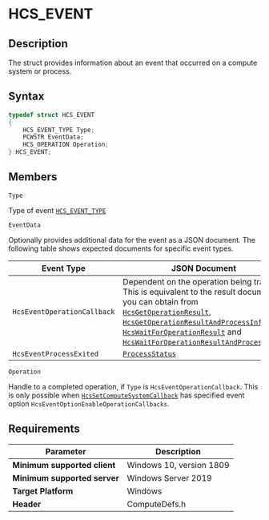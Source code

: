 # HCS_EVENT

## Description

The struct provides information about an event that occurred on a compute system or process.

## Syntax

```cpp
typedef struct HCS_EVENT
{
    HCS_EVENT_TYPE Type;
    PCWSTR EventData;
    HCS_OPERATION Operation;
} HCS_EVENT;
```

## Members


`Type`

Type of event [`HCS_EVENT_TYPE`](./HCS_EVENT_TYPE.md)

`EventData`

Optionally provides additional data for the event as a JSON document. The following table shows expected documents for specific event types.

|Event Type|JSON Document|
|---|---|
|`HcsEventOperationCallback`|Dependent on the operation being tracked. This is equivalent to the result document you can obtain from [`HcsGetOperationResult`](./HcsGetOperationResult.md), [`HcsGetOperationResultAndProcessInfo`](./HcsGetOperationResultAndProcessInfo.md), [`HcsWaitForOperationResult`](./HcsWaitForOperationResult.md) and [`HcsWaitForOperationResultAndProcessInfo`](./HcsWaitForOperationResultAndProcessInfo.md). |
|`HcsEventProcessExited`|[`ProcessStatus`](../SchemaReference.md#ProcessStatus)|

`Operation`

Handle to a completed operation, if `Type` is `HcsEventOperationCallback`. This is only possible when [`HcsSetComputeSystemCallback`](./HcsSetComputeSystemCallback.md) has specified event option `HcsEventOptionEnableOperationCallbacks`.


## Requirements

|Parameter|Description|
|---|---|
| **Minimum supported client** | Windows 10, version 1809 |
| **Minimum supported server** | Windows Server 2019 |
| **Target Platform** | Windows |
| **Header** | ComputeDefs.h |
